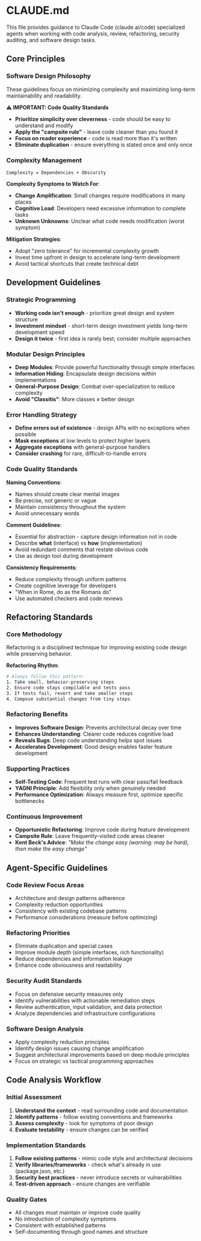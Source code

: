 # CLAUDE.md

This file provides guidance to Claude Code (claude.ai/code) specialized agents when working with code analysis, review, refactoring, security auditing, and software design tasks.

## Core Principles

### Software Design Philosophy

These guidelines focus on minimizing complexity and maximizing long-term maintainability and readability.

**⚠️ IMPORTANT: Code Quality Standards**

- **Prioritize simplicity over cleverness** - code should be easy to understand and modify
- **Apply the "campsite rule"** - leave code cleaner than you found it
- **Focus on reader experience** - code is read more than it's written
- **Eliminate duplication** - ensure everything is stated once and only once

### Complexity Management

```
Complexity = Dependencies + Obscurity
```

**Complexity Symptoms to Watch For**:

- **Change Amplification**: Small changes require modifications in many places
- **Cognitive Load**: Developers need excessive information to complete tasks
- **Unknown Unknowns**: Unclear what code needs modification (worst symptom)

**Mitigation Strategies**:

- Adopt "zero tolerance" for incremental complexity growth
- Invest time upfront in design to accelerate long-term development
- Avoid tactical shortcuts that create technical debt

## Development Guidelines

### Strategic Programming

- **Working code isn't enough** - prioritize great design and system structure
- **Investment mindset** - short-term design investment yields long-term development speed
- **Design it twice** - first idea is rarely best; consider multiple approaches

### Modular Design Principles

- **Deep Modules**: Provide powerful functionality through simple interfaces
- **Information Hiding**: Encapsulate design decisions within implementations
- **General-Purpose Design**: Combat over-specialization to reduce complexity
- **Avoid "Classitis"**: More classes ≠ better design

### Error Handling Strategy

- **Define errors out of existence** - design APIs with no exceptions when possible
- **Mask exceptions** at low levels to protect higher layers
- **Aggregate exceptions** with general-purpose handlers
- **Consider crashing** for rare, difficult-to-handle errors

### Code Quality Standards

**Naming Conventions**:

- Names should create clear mental images
- Be precise, not generic or vague
- Maintain consistency throughout the system
- Avoid unnecessary words

**Comment Guidelines**:

- Essential for abstraction - capture design information not in code
- Describe **what** (interface) vs **how** (implementation)
- Avoid redundant comments that restate obvious code
- Use as design tool during development

**Consistency Requirements**:

- Reduce complexity through uniform patterns
- Create cognitive leverage for developers
- "When in Rome, do as the Romans do"
- Use automated checkers and code reviews

## Refactoring Standards

### Core Methodology

Refactoring is a disciplined technique for improving existing code design while preserving behavior.

**Refactoring Rhythm**:

```bash
# Always follow this pattern:
1. Take small, behavior-preserving steps
2. Ensure code stays compilable and tests pass
3. If tests fail, revert and take smaller steps
4. Compose substantial changes from tiny steps
```

### Refactoring Benefits

- **Improves Software Design**: Prevents architectural decay over time
- **Enhances Understanding**: Clearer code reduces cognitive load
- **Reveals Bugs**: Deep code understanding helps spot issues
- **Accelerates Development**: Good design enables faster feature development

### Supporting Practices

- **Self-Testing Code**: Frequent test runs with clear pass/fail feedback
- **YAGNI Principle**: Add flexibility only when genuinely needed
- **Performance Optimization**: Always measure first, optimize specific bottlenecks

### Continuous Improvement

- **Opportunistic Refactoring**: Improve code during feature development
- **Campsite Rule**: Leave frequently-visited code areas cleaner
- **Kent Beck's Advice**: _"Make the change easy (warning: may be hard), then make the easy change"_

## Agent-Specific Guidelines

### Code Review Focus Areas

- Architecture and design patterns adherence
- Complexity reduction opportunities
- Consistency with existing codebase patterns
- Performance considerations (measure before optimizing)

### Refactoring Priorities

- Eliminate duplication and special cases
- Improve module depth (simple interfaces, rich functionality)
- Reduce dependencies and information leakage
- Enhance code obviousness and readability

### Security Audit Standards

- Focus on defensive security measures only
- Identify vulnerabilities with actionable remediation steps
- Review authentication, input validation, and data protection
- Analyze dependencies and infrastructure configurations

### Software Design Analysis

- Apply complexity reduction principles
- Identify design issues causing change amplification
- Suggest architectural improvements based on deep module principles
- Focus on strategic vs tactical programming approaches

## Code Analysis Workflow

### Initial Assessment

1. **Understand the context** - read surrounding code and documentation
2. **Identify patterns** - follow existing conventions and frameworks
3. **Assess complexity** - look for symptoms of poor design
4. **Evaluate testability** - ensure changes can be verified

### Implementation Standards

1. **Follow existing patterns** - mimic code style and architectural decisions
2. **Verify libraries/frameworks** - check what's already in use (package.json, etc.)
3. **Security best practices** - never introduce secrets or vulnerabilities
4. **Test-driven approach** - ensure changes are verifiable

### Quality Gates

- All changes must maintain or improve code quality
- No introduction of complexity symptoms
- Consistent with established patterns
- Self-documenting through good names and structure
